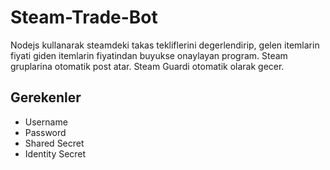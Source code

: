 # Steam-Trade-Bot
 
<p>Nodejs kullanarak steamdeki takas tekliflerini degerlendirip, gelen itemlarin fiyati giden itemlarin fiyatindan buyukse onaylayan program.
Steam gruplarina otomatik post atar.
Steam Guardi otomatik olarak gecer.</p>

Gerekenler
-----------
* Username 
* Password
* Shared Secret
* Identity Secret
